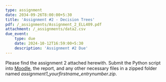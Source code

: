 ```yaml
---
type: assignment
date: 2034-09-26T8:00:00+5:30
title: 'Assignment #2 - Decision Trees'
pdf: /_assignments/Assignment_2_ELL409.pdf
attachment: /_assignments/data2.csv
due_event: 
    type: due
    date: 2024-10-12T16:59:00+5:30
    description: 'Assignment #2 Due'
---
```

Please find the assignment 2 attached herewith.
Submit the Python script into [Moodle](https://moodle.iitd.ac.in/mod/assign/view.php?id=122628), the report, and any other necessary files in a zipped folder named *assignment1_yourfirstname_entrynumber.zip*.
